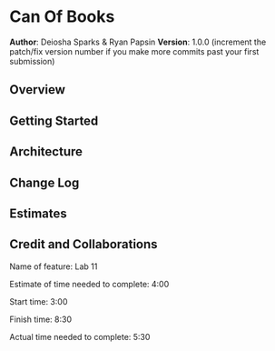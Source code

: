 # Can Of Books

**Author**: Deiosha Sparks & Ryan Papsin
**Version**: 1.0.0 (increment the patch/fix version number if you make more commits past your first submission)

## Overview
<!-- Provide a high level overview of what this application is and why you are building it, beyond the fact that it's an assignment for this class. (i.e. What's your problem domain?) -->

## Getting Started
<!-- What are the steps that a user must take in order to build this app on their own machine and get it running? -->

## Architecture
<!-- Provide a detailed description of the application design. What technologies (languages, libraries, etc) you're using, and any other relevant design information. -->

## Change Log
<!-- Use this area to document the iterative changes made to your application as each feature is successfully implemented. Use time stamps. Here's an example:

01-01-2001 4:59pm - Application now has a fully-functional express server, with a GET route for the location resource. -->

## Estimates
<!-- See below -->

## Credit and Collaborations
<!-- Give credit (and a link) to other people or resources that helped you build this application. -->

Name of feature: Lab 11

Estimate of time needed to complete: 4:00

Start time: 3:00

Finish time: 8:30

Actual time needed to complete: 5:30
